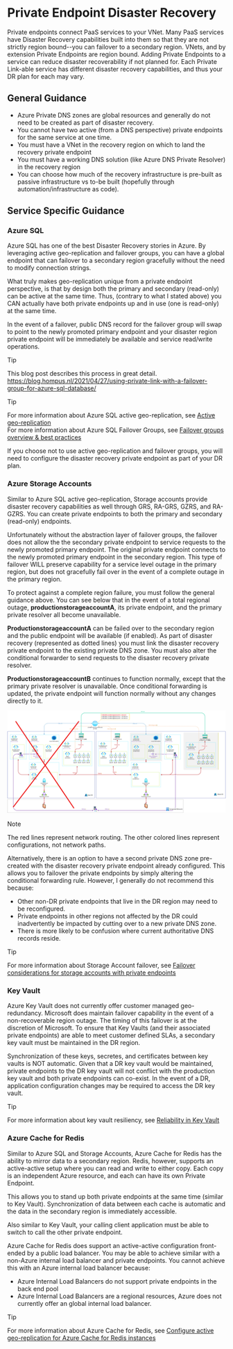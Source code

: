# Private Endpoint Disaster Recovery

Private endpoints connect PaaS services to your VNet. Many PaaS services have Disaster Recovery capabilities built into them so that they are not strictly region bound--you can failover to a secondary region. VNets, and by extension Private Endpoints are region bound. Adding Private Endpoints to a service can reduce disaster recoverability if not planned for. Each Private Link-able service has different disaster recovery capabilities, and thus your DR plan for each may vary.

## General Guidance

- Azure Private DNS zones are global resources and generally do not need to be created as part of disaster recovery.
- You cannot have two active (from a DNS perspective) private endpoints for the same service at one time.
- You must have a VNet in the recovery region on which to land the recovery private endpoint
- You must have a working DNS solution (like Azure DNS Private Resolver) in the recovery region
- You can choose how much of the recovery infrastructure is pre-built as passive infrastructure vs to-be built (hopefully through automation/infrastructure as code).

## Service Specific Guidance

### Azure SQL

Azure SQL has one of the best Disaster Recovery stories in Azure. By leveraging active geo-replication and failover groups, you can have a global endpoint that can failover to a secondary region gracefully without the need to modify connection strings.

What truly makes geo-replication unique from a private endpoint perspective, is that by design both the primary and secondary (read-only) can be active at the same time. Thus, (contrary to what I stated above) you CAN actually have both private endpoints up and in use (one is read-only) at the same time.

In the event of a failover, public DNS record for the failover group will swap to point to the newly promoted primary endpoint and your disaster region private endpoint will be immediately be available and service read/write operations.

>[!TIP]
> This blog post describes this process in great detail. https://blog.hompus.nl/2021/04/27/using-private-link-with-a-failover-group-for-azure-sql-database/

>[!TIP]
>For more information about Azure SQL active geo-replication, see [Active geo-replication](https://learn.microsoft.com/en-us/azure/azure-sql/database/active-geo-replication-overview?view=azuresql&tabs=tsql)  
>For more information about Azure SQL Failover Groups, see [Failover groups overview & best practices](https://learn.microsoft.com/en-us/azure/azure-sql/database/failover-group-sql-db?view=azuresql)

If you choose not to use active geo-replication and failover groups, you will need to configure the disaster recovery private endpoint as part of your DR plan.

### Azure Storage Accounts

Similar to Azure SQL active geo-replication, Storage accounts provide disaster recovery capabilities as well through GRS, RA-GRS, GZRS, and RA-GZRS. You can create private endpoints to both the primary and secondary (read-only) endpoints.

Unfortunately without the abstraction layer of failover groups, the failover does not allow the the secondary private endpoint to service requests to the newly promoted primary endpoint. The original private endpoint connects to the newly promoted primary endpoint in the secondary region. This type of failover WILL preserve capability for a service level outage in the primary region, but does not gracefully fail over in the event of a complete outage in the primary region.

To protect against a complete region failure, you must follow the general guidance above. You can see below that in the event of a total regional outage, **productionstorageaccountA**, its private endpoint, and the primary private resolver all become unavailable.

**ProductionstorageaccountA** can be failed over to the secondary region and the public endpoint will be available (if enabled). As part of disaster recovery (represented as dotted lines) you must link the disaster recovery private endpoint to the existing private DNS zone. You must also alter the conditional forwarder to send requests to the disaster recovery private resolver. 

**ProductionstorageaccountB** continues to function normally, except that the primary private resolver is unavailable. Once conditional forwarding is updated, the private endpoint will function normally without any changes directly to it.

![Private Endpoint DR](./images/private-endpoint-dr.png)

>[!NOTE]
> The red lines represent network routing. The other colored lines represent configurations, not network paths.

Alternatively, there is an option to have a second private DNS zone pre-created with the disaster recovery private endpoint already configured. This allows you to failover the private endpoints by simply altering the conditional forwarding rule. However, I generally do not recommend this because:
- Other non-DR private endpoints that live in the DR region may need to be reconfigured.
- Private endpoints in other regions not affected by the DR could inadvertently be impacted by cutting over to a new private DNS zone.
- There is more likely to be confusion where current authoritative DNS records reside.

>[!TIP]
>For more information about Storage Account failover, see [Failover considerations for storage accounts with private endpoints](https://learn.microsoft.com/en-us/azure/storage/common/storage-failover-private-endpoints)

### Key Vault

Azure Key Vault does not currently offer customer managed geo-redundancy. Microsoft does maintain failover capability in the event of a non-recoverable region outage. The timing of this failover is at the discretion of Microsoft. To ensure that Key Vaults (and their associated private endpoints) are able to meet customer defined SLAs, a secondary key vault must be maintained in the DR region.

Synchronization of these keys, secretes, and certificates between key vaults is NOT automatic. Given that a DR key vault would be maintained, private endpoints to the DR key vault will not conflict with the production key vault and both private endpoints can co-exist. In the event of a DR, application configuration changes may be required to access the DR key vault.

>[!TIP]
>For more information about key vault resiliency, see [Reliability in Key Vault](https://learn.microsoft.com/en-us/azure/reliability/reliability-key-vault)

### Azure Cache for Redis

Similar to Azure SQL and Storage Accounts, Azure Cache for Redis has the ability to mirror data to a secondary region. Redis, however, supports an active-active setup where you can read and write to either copy. Each copy is an independent Azure resource, and each can have its own Private Endpoint.

This allows you to stand up both private endpoints at the same time (similar to Key Vault). Synchronization of data between each cache is automatic and the data in the secondary region is immediately accessible.

Also similar to Key Vault, your calling client application must be able to switch to call the other private endpoint.

Azure Cache for Redis does support an active-active configuration front-ended by a public load balancer. You may be able to achieve similar with a non-Azure internal load balancer and private endpoints. You cannot achieve this with an Azure internal load balancer because:
- Azure Internal Load Balancers do not support private endpoints in the back end pool
- Azure Internal Load Balancers are a regional resources, Azure does not currently offer an global internal load balancer.

>[!TIP]
>For more information about Azure Cache for Redis, see [Configure active geo-replication for Azure Cache for Redis instances](https://learn.microsoft.com/en-us/azure/redis/how-to-active-geo-replication)